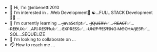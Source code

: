 - 👋 Hi, I’m @mbenetti2010
- 👀 I’m interested in ...Web Development💟 ☯️...FULL STACK Development 👨‍💻 ...
- 🌱 I’m currently learning ... ̶J̶avaS̶cript✅... ̶J̶Q̶U̶E̶R̶Y̶✅... ̶R̶E̶A̶C̶T̶✅... ̶R̶E̶D̶U̶X̶✅...A̶P̶I̶ ̶R̶E̶S̶T̶f̶u̶l̶✅... ̶E̶X̶P̶R̶E̶S̶S̶✅... ̶U̶N̶I̶T̶ ̶T̶E̶S̶T̶I̶N̶G̶ ̶M̶O̶C̶H̶A̶/̶J̶E̶S̶T̶✅... SQL...SEQUELIZE
- 💞️ I’m looking to collaborate on ...
- 📫 How to reach me ...

<!---
mbenetti2010/mbenetti2010 is a ✨ special ✨ repository because its `README.md` (this file) appears on your GitHub profile.
You can click the Preview link to take a look at your changes.
--->
